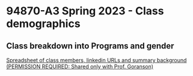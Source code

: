 # 94870-A3 Spring 2023 - Class demographics

## Class breakdown into Programs and gender

<div class="flourish-embed flourish-hierarchy" data-src="visualisation/12458581"><script src="https://public.flourish.studio/resources/embed.js"></script></div>

<a href="https://docs.google.com/spreadsheets/d/1VP5cky0BB-4_3AfePF-LDHQkbnGARLkP3oroxyMuQpw/edit?usp=sharing" target="_blank">Spreadsheet of class members, linkedin URLs and summary background (PERMISSION REQUIRED: Shared only with Prof. Goranson)</a>
